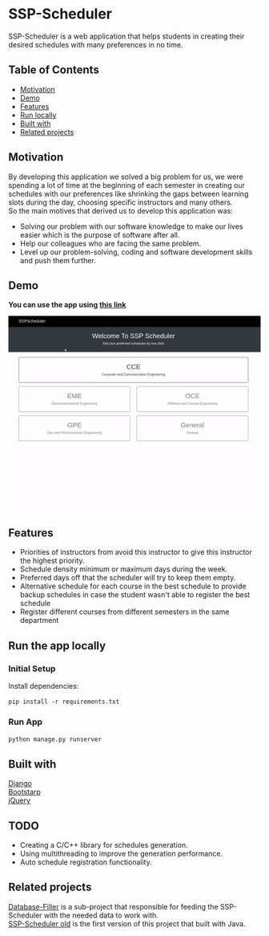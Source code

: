 # SSP-Scheduler
SSP-Scheduler is a web application that helps students in creating their desired schedules with many preferences in no time.

## Table of Contents
  - [Motivation](#motivation)
  - [Demo](#demo)
  - [Features](#features)
  - [Run locally](#run-the-app-locally)
  - [Built with](#built-with)
  - [Related projects](#related-projects)

## Motivation
By developing this application we solved a big problem for us, we were spending a lot of time at the beginning of each semester in creating our schedules with our preferences like shrinking the gaps between learning slots during the day, choosing specific instructors and many others.\
So the main motives that derived us to develop this application was:
* Solving our problem with our software knowledge to make our lives easier which is the purpose of software after all.
* Help our colleagues who are facing the same problem.
* Level up our problem-solving, coding and software development skills and push them further.

## Demo
**You can use the app using [this link](https://sspscheduler.herokuapp.com/)**

![](static/images/scheduler.gif)

## Features
* Priorities of instructors from avoid this instructor to give this instructor the highest priority.
* Schedule density minimum or maximum days during the week.
* Preferred days off that the scheduler will try to keep them empty.
* Alternative schedule for each course in the best schedule to provide backup schedules in case the student wasn't able to register the best schedule
* Register different courses from different semesters in the same department

## Run the app locally
### Initial Setup
Install dependencies:
```
pip install -r requirements.txt
```

### Run App
```
python manage.py runserver
```

## Built with
[Django](https://www.djangoproject.com)\
[Bootstarp](https://getbootstrap.com)\
[jQuery](https://jquery.com/)

## TODO
* Creating a C/C++ library for schedules generation.
* Using multithreading to improve the generation performance.
* Auto schedule registration functionality.


## Related projects
[Database-Filler](https://github.com/ahmedfawzy98/Database-filler) is a sub-project that responsible for feeding the SSP-Scheduler with the needed data to work with.\
[SSP-Scheduler old](https://github.com/amohamed97/SSPScheduler) is the first version of this project that built with Java.

